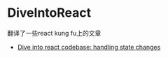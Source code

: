 # DiveIntoReact
翻译了一些react kung fu上的文章

+ [Dive into react codebase: handling state changes](https://github.com/gnz-b/DiveIntoReact/blob/master/dive-into-react-codebase-handling-state-changes.md)

